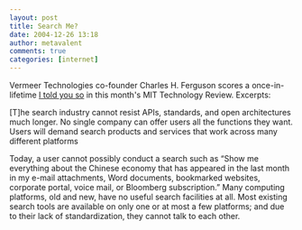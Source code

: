 ```yaml
---
layout: post
title: Search Me?
date: 2004-12-26 13:18
author: metavalent
comments: true
categories: [internet]
---
```

Vermeer Technologies co-founder Charles H. Ferguson scores a once-in-lifetime <a href="http://www.technologyreview.com/articles/05/01/issue/ferguson0105.asp?p=1">I told you so</a> in this month's MIT Technology Review.  Excerpts:

[T]he search industry cannot resist APIs, standards, and open architectures much longer. No single company can offer users all the functions they want. Users will demand search products and services that work across many different platforms

Today, a user cannot possibly conduct a search such as “Show me everything about the Chinese economy that has appeared in the last month in my e-mail attachments, Word documents, bookmarked websites, corporate portal, voice mail, or Bloomberg subscription.” Many computing platforms, old and new, have no useful search facilities at all. Most existing search tools are available on only one or at most a few platforms; and due to their lack of standardization, they cannot talk to each other.


